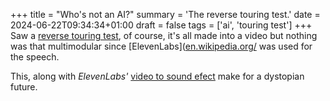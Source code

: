 +++
title = "Who's not an AI?"
summary = 'The reverse touring test.'
date = 2024-06-22T09:34:34+01:00
draft = false
tags = ['ai', 'touring test']
+++
Saw a [reverse touring test](https://www.youtube.com/watch?v=MxTWLm9vT_o), of course, it's all made into a video but nothing was that multimodular since [ElevenLabs]([en.wikipedia.org/](https://elevenlabs.io/) was used for the speech.

This, along with *ElevenLabs'* [video to sound efect](https://www.videotosoundeffects.com/) make for a dystopian future.
